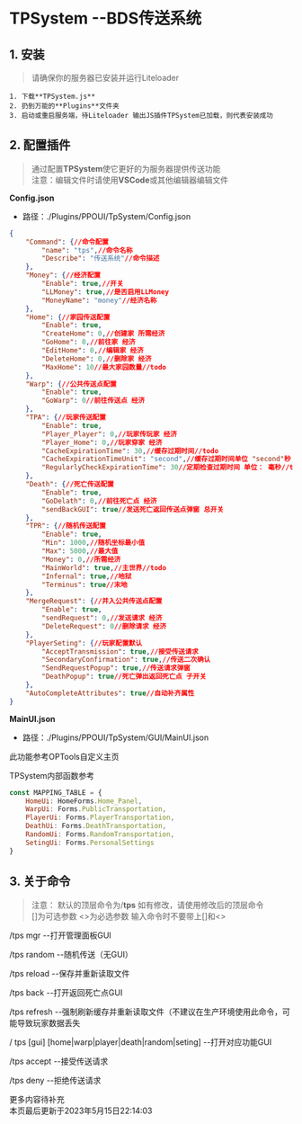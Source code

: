 # TPSystem --BDS传送系统

## 1. 安装
> 请确保你的服务器已安装并运行Liteloader   

    1. 下载**TPSystem.js**  
    2. 扔到万能的**Plugins**文件夹  
    3. 启动或重启服务端，待Liteloader 输出JS插件TPSystem已加载，则代表安装成功    

## 2. 配置插件   

> 通过配置**TPSystem**使它更好的为服务器提供传送功能    
> 注意：编辑文件时请使用**VSCode**或其他编辑器编辑文件

**Config.json**
- 路径：./Plugins/PPOUI/TpSystem/Config.json  

```json
{
    "Command": {//命令配置
        "name": "tps",//命令名称
        "Describe": "传送系统"//命令描述
    },
    "Money": {//经济配置
        "Enable": true,//开关
        "LLMoney": true,//是否启用LLMoney
        "MoneyName": "money"//经济名称
    },
    "Home": {//家园传送配置
        "Enable": true,
        "CreateHome": 0,//创建家 所需经济
        "GoHome": 0,//前往家 经济
        "EditHome": 0,//编辑家 经济
        "DeleteHome": 0,//删除家 经济
        "MaxHome": 10//最大家园数量//todo
    },
    "Warp": {//公共传送点配置
        "Enable": true,
        "GoWarp": 0//前往传送点 经济
    },
    "TPA": {//玩家传送配置
        "Enable": true,
        "Player_Player": 0,//玩家传玩家 经济
        "Player_Home": 0,//玩家穿家 经济
        "CacheExpirationTime": 30,//缓存过期时间//todo
        "CacheExpirationTimeUnit": "second",//缓存过期时间单位 "second"秒 "minute"分钟//todo
        "RegularlyCheckExpirationTime": 30//定期检查过期时间 单位： 毫秒//todo
    },
    "Death": {//死亡传送配置
        "Enable": true,
        "GoDelath": 0,//前往死亡点 经济
        "sendBackGUI": true//发送死亡返回传送点弹窗 总开关
    },
    "TPR": {//随机传送配置
        "Enable": true,
        "Min": 1000,//随机坐标最小值
        "Max": 5000,//最大值
        "Money": 0,//所需经济
        "MainWorld": true,//主世界//todo
        "Infernal": true,//地狱
        "Terminus": true//末地
    },
    "MergeRequest": {//并入公共传送点配置
        "Enable": true,
        "sendRequest": 0,//发送请求 经济
        "DeleteRequest": 0//删除请求 经济
    },
    "PlayerSeting": {//玩家配置默认
        "AcceptTransmission": true,//接受传送请求
        "SecondaryConfirmation": true,//传送二次确认
        "SendRequestPopup": true,//传送请求弹窗
        "DeathPopup": true//死亡弹出返回死亡点 子开关
    },
    "AutoCompleteAttributes": true//自动补齐属性
}
```

**MainUI.json**
- 路径：./Plugins/PPOUI/TpSystem/GUI/MainUI.json

此功能参考OPTools自定义主页

TPSystem内部函数参考
```js
const MAPPING_TABLE = {
    HomeUi: HomeForms.Home_Panel,
    WarpUi: Forms.PublicTransportation,
    PlayerUi: Forms.PlayerTransportation,
    DeathUi: Forms.DeathTransportation,
    RandomUi: Forms.RandomTransportation,
    SetingUi: Forms.PersonalSettings
}
```

## 3. 关于命令
> 注意： 默认的顶层命令为/**tps** 如有修改，请使用修改后的顶层命令   
> []为可选参数  <>为必选参数   输入命令时不要带上[]和<>   

/tps mgr        --打开管理面板GUI

/tps random     --随机传送（无GUI）

/tps reload     --保存并重新读取文件

/tps back       --打开返回死亡点GUI

/tps refresh    --强制刷新缓存并重新读取文件（不建议在生产环境使用此命令，可能导致玩家数据丢失

/ tps [gui] [home|warp|player|death|random|seting]      --打开对应功能GUI

/tps accept     --接受传送请求

/tps deny       --拒绝传送请求

更多内容待补充   
本页最后更新于2023年5月15日22:14:03    